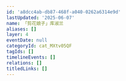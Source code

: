 ```yaml
---
id: 'a8dcc4ab-db87-468f-a040-0262a6314e9d'
lastUpdated: '2025-06-07'
name: 「剪花娘子」库淑兰
aliases: []
layer: 4
eventDate: null
categoryId: cat_MXtv05QF
tagIds: []
timelineEvents: []
relations: []
titledLinks: []
---
```


